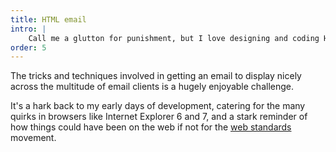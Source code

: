 ```yaml
---
title: HTML email
intro: |
    Call me a glutton for punishment, but I love designing and coding HTML email, whether getting Lotus Notes to play nicely or Dark Mode support.
order: 5
---
```


The tricks and techniques involved in getting an email to display nicely across the multitude of email clients is a hugely enjoyable challenge.

It's a hark back to my early days of development, catering for the many quirks in browsers like Internet Explorer 6 and 7, and a stark reminder of how things could have been on the web if not for the [web standards](/blog/blue-beanie-day) movement.
